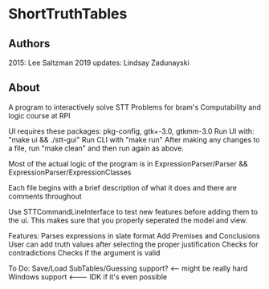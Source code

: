 # ShortTruthTables
## Authors
2015:
Lee Saltzman
2019 updates:
Lindsay Zadunayski

## About
A program to interactively solve STT Problems for bram's Computability and logic course at RPI

UI requires these packages:  pkg-config, gtk+-3.0, gtkmm-3.0
Run UI with: "make ui && ./stt-gui"
Run CLI with "make run"
After making any changes to a file, run "make clean" and then run again as above.

Most of the actual logic of the program is in ExpressionParser/Parser && ExpressionParser/ExpressionClasses

Each file begins with a brief description of what it does and there are comments throughout

Use STTCommandLineInterface to test new features before adding them to the ui. This makes sure that you properly seperated the model and view.


Features:
	Parses expressions in slate format
	Add Premises and Conclusions
	User can add truth values after selecting the proper justification
	Checks for contradictions
	Checks if the argument is valid

To Do:
	Save/Load
	SubTables/Guessing support? <-- might be really hard
	Windows support <--- IDK if it's even possible


